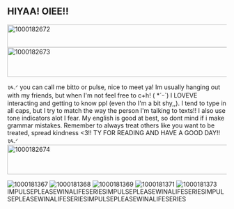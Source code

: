 ## HIYAA! OIEE!!

<img width="640" height="52" alt="1000182672" src="https://github.com/user-attachments/assets/b05a991b-f3f3-4e90-b54c-8f4f3f919f95" />
<img width="1200" height="68" alt="1000182673" src="https://github.com/user-attachments/assets/3dae205a-82fc-4d2c-aef7-cc8a63790204" />

 ᝰ.ᐟ you can call me bitto or pulse, nice to meet ya! Im usually hanging out with my friends, but when I'm not feel free to c+h! ( *ˊᵕˋ) I LOVEVE interacting and getting to know ppl (even tho I'm a bit shy,,). I tend to type in all caps, but I try to match the way the person I'm talking to texts!! I also use tone indicators alot I fear. My english is good at best, so dont mind if i make grammar mistakes. 
  Remember to always treat others like you want to be treated, spread kindness <3!! TY FOR READING AND HAVE A GOOD DAY!! ᝰ.ᐟ
  <img width="1200" height="68" alt="1000182674" src="https://github.com/user-attachments/assets/7b871c56-1357-42b4-972b-ecc20c234da8" />

  ![1000181367](https://github.com/user-attachments/assets/cdb16649-aff5-4f24-a5c8-9589de012379)
![1000181368](https://github.com/user-attachments/assets/41facadc-5a31-4b0e-acfd-5401da22e1ae)
![1000181369](https://github.com/user-attachments/assets/8d14bdc9-0655-43bd-8e4c-87efb7535031)
![1000181371](https://github.com/user-attachments/assets/2b7bb0b3-a948-4222-8649-c1d9a06460b0)
![1000181373](https://github.com/user-attachments/assets/136b0943-7ff4-4557-aa19-f9bae06a9b75)
IMPULSEPLEASEWINALIFESERIESIMPULSEPLEASEWINALIFESERIESIMPULSEPLEASEWINALIFESERIESIMPULSEPLEASEWINALIFESERIES
